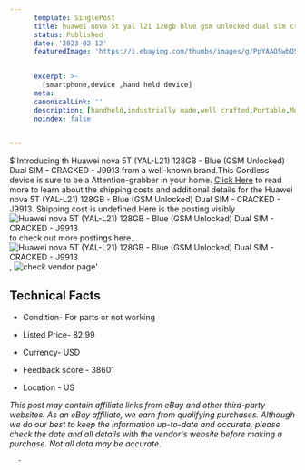 ```yaml
---
      template: SinglePost
      title: huawei nova 5t yal l21 128gb blue gsm unlocked dual sim cracked j9913
      status: Published
      date: '2023-02-12'
      featuredImage: 'https://i.ebayimg.com/thumbs/images/g/PpYAAOSwbQ5j4~eD/s-l225.jpg'
       

      excerpt: >-
        [smartphone,device ,hand held device]
      meta:
      canonicalLink: ''
      description: [handheld,industrially made,well crafted,Portable,Mobile,Compact,Convenient,Lightweight,Maneuverable,Man-portable,Miniature,Carriable,Hand-held,Light,Holdable,Transportable,Mobile device,Pocket-sized,On-the-go,Wireless,Cordless,Compact size,Convenient size, smartphone,device ,hand held device]
      noindex: false
      

---
```

$
      Introducing th Huawei nova 5T (YAL-L21) 128GB - Blue (GSM Unlocked) Dual SIM - CRACKED - J9913 from a well-known brand.This Cordless device  is sure to be a Attention-grabber in your home. [Click Here](https://www.ebay.com/itm/134442610011?hash=item1f4d676d5b%3Ag%3APpYAAOSwbQ5j4%7EeD&mkevt=1&mkcid=1&mkrid=711-53200-19255-0&campid=%253CePNCampaignId%253E&customid=%253CreferenceId%253E&toolid=10049) to read more to learn about the shipping costs and additional details for the Huawei nova 5T (YAL-L21) 128GB - Blue (GSM Unlocked) Dual SIM - CRACKED - J9913. Shipping cost is undefined.Here is the posting visibly ![Huawei nova 5T (YAL-L21) 128GB - Blue (GSM Unlocked) Dual SIM - CRACKED - J9913](https://i.ebayimg.com/thumbs/images/g/PpYAAOSwbQ5j4~eD/s-l225.jpg) to check out more postings here... ![Huawei nova 5T (YAL-L21) 128GB - Blue (GSM Unlocked) Dual SIM - CRACKED - J9913](https://i.ebayimg.com/images/g/PpYAAOSwbQ5j4~eD/s-l1600.jpg), ![check vendor page](https://origin-galleryplus.ebayimg.com/ws/web/134442610011_2_0_1/225x225.jpg,https://origin-galleryplus.ebayimg.com/ws/web/134442610011_3_0_1/225x225.jpg,https://origin-galleryplus.ebayimg.com/ws/web/134442610011_4_0_1/225x225.jpg,https://origin-galleryplus.ebayimg.com/ws/web/134442610011_5_0_1/225x225.jpg,https://origin-galleryplus.ebayimg.com/ws/web/134442610011_6_0_1/225x225.jpg,https://origin-galleryplus.ebayimg.com/ws/web/134442610011_7_0_1/225x225.jpg,https://origin-galleryplus.ebayimg.com/ws/web/134442610011_8_0_1/225x225.jpg,https://origin-galleryplus.ebayimg.com/ws/web/134442610011_9_0_1/225x225.jpg)'

      

 ## Technical Facts 



     
      

 - Condition- For parts or not working 


      

 - Listed Price- 82.99 


      

 - Currency- USD 


      

 - Feedback score - 38601 


      

 - Location - US 


      
      

 *_This post may contain affiliate links from eBay and other third-party websites. As an eBay affiliate, we earn from qualifying purchases. Although we do our best to keep the information up-to-date and accurate, please check the date and all details with the vendor's website before making a purchase. Not all data may be accurate._*




      -
